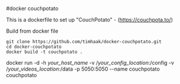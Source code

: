 #docker couchpotato

This is a dockerfile to set up "CouchPotato" - (https://couchpota.to/)

Build from docker file

```
git clone https://github.com/timhaak/docker-couchpotato.git
cd docker-couchpotato
docker build -t couchpotato .
```

docker run -d -h *your_host_name* -v /*your_config_location*:/config  -v /*your_videos_location*:/data -p 5050:5050 --name couchpotato couchpotato

